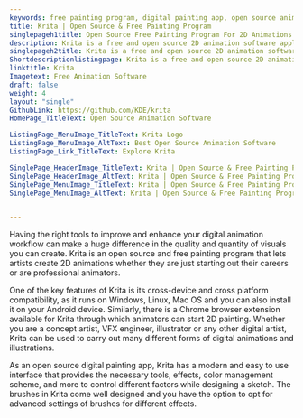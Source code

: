 ```yaml
---
keywords: free painting program, digital painting app, open source animation software , digital drawing app
title: Krita | Open Source & Free Painting Program
singlepageh1title: Open Source Free Painting Program For 2D Animations
description: Krita is a free and open source 2D animation software application. It allows professional and beginner artists to create stunning digital visuals.
singlepageh2title: Krita is a free and open source 2D animation software application. It allows professional and beginner artists to create stunning digital visuals.
Shortdescriptionlistingpage: Krita is a free and open source 2D animation software application. It allows professional and beginner artists to create stunning digital visuals.
linktitle: Krita
Imagetext: Free Animation Software
draft: false
weight: 4
layout: "single"
GithubLink: https://github.com/KDE/krita
HomePage_TitleText: Open Source Animation Software

ListingPage_MenuImage_TitleText: Krita Logo
ListingPage_MenuImage_AltText: Best Open Source Animation Software
ListingPage_Link_TitleText: Explore Krita

SinglePage_HeaderImage_TitleText: Krita | Open Source & Free Painting Program
SinglePage_HeaderImage_AltText: Krita | Open Source & Free Painting Program
SinglePage_MenuImage_TitleText: Krita | Open Source & Free Painting Program
SinglePage_MenuImage_AltText: Krita | Open Source & Free Painting Program


---
```


Having the right tools to improve and enhance your digital animation workflow can make a huge difference in the quality and quantity of visuals you can create. Krita is an open source and free painting program that lets artists create 2D animations whether they are just starting out their careers or are professional animators.

One of the key features of Krita is its cross-device and cross platform compatibility, as it runs on Windows, Linux, Mac OS and you can also install it on your Android device. Similarly, there is a Chrome browser extension available for Krita through which animators can start 2D painting. Whether you are a concept artist, VFX engineer, illustrator or any other digital artist, Krita can be used to carry out many different forms of digital animations and illustrations.

As an open source digital painting app, Krita has a modern and easy to use interface that provides the necessary tools, effects, color management scheme, and more to control different factors while designing a sketch. The brushes in Krita come well designed and you have the option to opt for advanced settings of brushes for different effects.
